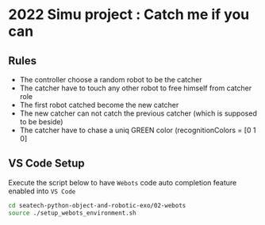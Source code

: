 # 2022 Simu project : Catch me if you can

## Rules

* The controller choose a random robot to be the catcher
* The catcher have to touch any other robot to free himself from catcher role
* The first robot catched become the new catcher
* The new catcher can not catch the previous catcher (which is supposed to be beside)
* The catcher have to chase a uniq GREEN color (recognitionColors = [0 1 0]

## VS Code Setup  

Execute the script below to have `Webots` code auto completion feature enabled into `VS Code`

```bash
cd seatech-python-object-and-robotic-exo/02-webots
source ./setup_webots_environment.sh
```
